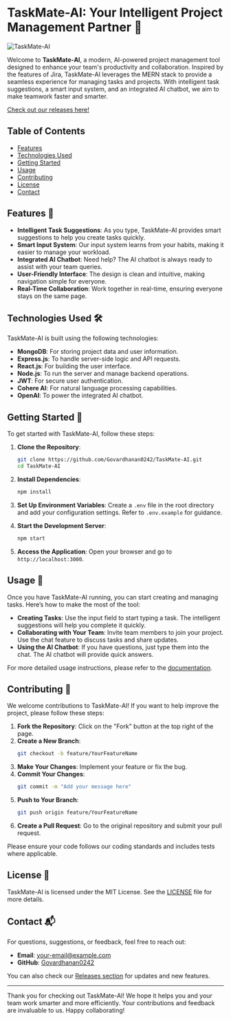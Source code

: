 # TaskMate-AI: Your Intelligent Project Management Partner 🚀

![TaskMate-AI](https://img.shields.io/badge/TaskMate--AI-Project%20Management-brightgreen)

Welcome to **TaskMate-AI**, a modern, AI-powered project management tool designed to enhance your team's productivity and collaboration. Inspired by the features of Jira, TaskMate-AI leverages the MERN stack to provide a seamless experience for managing tasks and projects. With intelligent task suggestions, a smart input system, and an integrated AI chatbot, we aim to make teamwork faster and smarter.

[Check out our releases here!](https://github.com/Govardhanan0242/TaskMate-AI/releases)

## Table of Contents

- [Features](#features)
- [Technologies Used](#technologies-used)
- [Getting Started](#getting-started)
- [Usage](#usage)
- [Contributing](#contributing)
- [License](#license)
- [Contact](#contact)

## Features 🌟

- **Intelligent Task Suggestions**: As you type, TaskMate-AI provides smart suggestions to help you create tasks quickly.
- **Smart Input System**: Our input system learns from your habits, making it easier to manage your workload.
- **Integrated AI Chatbot**: Need help? The AI chatbot is always ready to assist with your team queries.
- **User-Friendly Interface**: The design is clean and intuitive, making navigation simple for everyone.
- **Real-Time Collaboration**: Work together in real-time, ensuring everyone stays on the same page.

## Technologies Used 🛠️

TaskMate-AI is built using the following technologies:

- **MongoDB**: For storing project data and user information.
- **Express.js**: To handle server-side logic and API requests.
- **React.js**: For building the user interface.
- **Node.js**: To run the server and manage backend operations.
- **JWT**: For secure user authentication.
- **Cohere AI**: For natural language processing capabilities.
- **OpenAI**: To power the integrated AI chatbot.

## Getting Started 🚀

To get started with TaskMate-AI, follow these steps:

1. **Clone the Repository**:
   ```bash
   git clone https://github.com/Govardhanan0242/TaskMate-AI.git
   cd TaskMate-AI
   ```

2. **Install Dependencies**:
   ```bash
   npm install
   ```

3. **Set Up Environment Variables**: Create a `.env` file in the root directory and add your configuration settings. Refer to `.env.example` for guidance.

4. **Start the Development Server**:
   ```bash
   npm start
   ```

5. **Access the Application**: Open your browser and go to `http://localhost:3000`.

## Usage 📖

Once you have TaskMate-AI running, you can start creating and managing tasks. Here’s how to make the most of the tool:

- **Creating Tasks**: Use the input field to start typing a task. The intelligent suggestions will help you complete it quickly.
- **Collaborating with Your Team**: Invite team members to join your project. Use the chat feature to discuss tasks and share updates.
- **Using the AI Chatbot**: If you have questions, just type them into the chat. The AI chatbot will provide quick answers.

For more detailed usage instructions, please refer to the [documentation](https://github.com/Govardhanan0242/TaskMate-AI/wiki).

## Contributing 🤝

We welcome contributions to TaskMate-AI! If you want to help improve the project, please follow these steps:

1. **Fork the Repository**: Click on the "Fork" button at the top right of the page.
2. **Create a New Branch**:
   ```bash
   git checkout -b feature/YourFeatureName
   ```
3. **Make Your Changes**: Implement your feature or fix the bug.
4. **Commit Your Changes**:
   ```bash
   git commit -m "Add your message here"
   ```
5. **Push to Your Branch**:
   ```bash
   git push origin feature/YourFeatureName
   ```
6. **Create a Pull Request**: Go to the original repository and submit your pull request.

Please ensure your code follows our coding standards and includes tests where applicable.

## License 📄

TaskMate-AI is licensed under the MIT License. See the [LICENSE](https://github.com/Govardhanan0242/TaskMate-AI/blob/main/LICENSE) file for more details.

## Contact 📬

For questions, suggestions, or feedback, feel free to reach out:

- **Email**: your-email@example.com
- **GitHub**: [Govardhanan0242](https://github.com/Govardhanan0242)

You can also check our [Releases section](https://github.com/Govardhanan0242/TaskMate-AI/releases) for updates and new features.

---

Thank you for checking out TaskMate-AI! We hope it helps you and your team work smarter and more efficiently. Your contributions and feedback are invaluable to us. Happy collaborating!